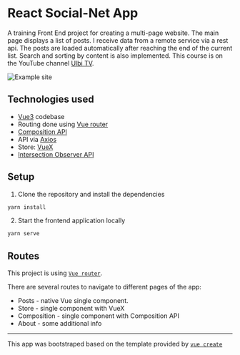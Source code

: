 # React Social-Net App

A training Front End project for creating a multi-page website. The main page displays a list of posts. I receive data from a remote service via a rest api. The posts are loaded automatically after reaching the end of the current list. Search and sorting by content is also implemented.
This course is on the YouTube channel [Ulbi TV](https://www.youtube.com/channel/UCDzGdB9TTgFm8jRXn1tBdoA).

![Example site](https://user-images.githubusercontent.com/70297692/134815918-95a4c872-7fb3-4b67-b71f-92dfae931bb4.png)

## Technologies used

- [Vue3](https://v3.vuejs.org/) codebase
- Routing done using [Vue router](https://next.router.vuejs.org/)
- [Composition API](https://composition-api.vuejs.org/)
- API via [Axios](https://axios-http.com/)
- Store: [VueX](https://vuex.vuejs.org/)
- [Intersection Observer API](https://developer.mozilla.org/ru/docs/Web/API/Intersection_Observer_API)

## Setup

1. Clone the repository and install the dependencies
```bash
yarn install
```
2. Start the frontend application locally
```bash
yarn serve
```

## Routes

This project is using [`Vue router`](https://next.router.vuejs.org/).

There are several routes to navigate to different pages of the app:

- Posts - native Vue single component.
- Store - single component with VueX
- Composition - single component with Composition API
- About - some additional info


---

This app was bootstraped based on the template provided by [`vue create`](https://cli.vuejs.org/guide/creating-a-project.html#vue-create)
